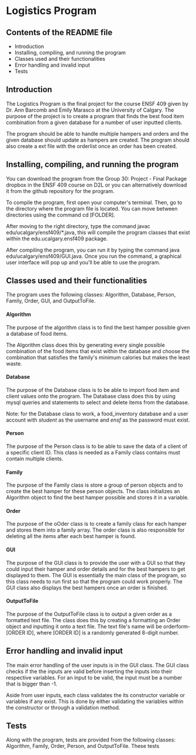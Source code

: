 <h1> Logistics Program </h1>

<h2> Contents of the README file </h2>

* Introduction
* Installing, compiling, and running the program
* Classes used and their functionalities
* Error handling and invalid input
* Tests

<h2> Introduction </h2>

The Logistics Program is the final project for the course ENSF 409 given by Dr. Ann Barcomb and Emily Marasco at the University of Calgary. The purpose of the project is to create a program that finds the best food item combination from a given database for a number of user inputted clients. 

The program should be able to handle multiple hampers and orders and the given database should update as hampers are created. The program should also create a ext file with the orderlist once an order has been created.

<h2> Installing, compiling, and running the program </h2>

You can download the program from the Group 30: Project - Final Package dropbox in the ENSF 409 course on D2L or you can alternatively download it from the github repository for the program.

To compile the program, first open your computer's terminal. Then, go to the directory where the program file is located. You can move between directories using the command cd [FOLDER].

After moving to the right directory, type the command javac edu/ucalgary/ensf409/*.java, this will compile the program classes that exist within the edu.ucalgary.ensf409 package.

After compiling the program, you can run it by typing the command java edu/ucalgary/ensf409/GUI.java. Once you run the command, a graphical user interface will pop up and you'll be able to use the program.

<h2> Classes used and their functionalities </h2>

The program uses the following classes: Algorithm, Database, Person, Family, Order, GUI, and OutputToFile.

<h4> Algorithm </h4>

The purpose of the algorithm class is to find the best hamper possible given a database of food items.

The Algorithm class does this by generating every single possible combination of the food items that exist within the database and choose the combination that satisfies the family's minimum calories but makes the least waste.

<h4> Database </h4>

The purpose of the Database class is to be able to import food item and client values onto the program. The Database class does this by using mysql queries and statements to select and delete items from the database.

Note: for the Database class to work, a food_inventory database and a user account with <i> student </i> as the username and <i> ensf </i> as the password must exist.

<h4> Person </h4>

The purpose of the Person class is to be able to save the data of a client of a specific client ID. This class is needed as a Family class contains must contain multiple clients.

<h4> Family </h4>

The purpose of the Family class is store a group of person objects and to create the best hamper for these person objects. The class initializes an Algorithm object to find the best hamper possible and stores it in a variable.

<h4> Order </h4>

The purpose of the oOder class is to create a family class for each hamper and stores them into a family array. The order class is also responsible for deleting all the items after each best hamper is found.

<h4> GUI </h4>

The purpose of the GUI class is to provide the user with a GUI so that they could input their hamper and order details and for the best hampers to get displayed to them. The GUI is essentially the main class of the program, so this class needs to run first so that the program could work properly. The GUI class also displays the best hampers once an order is finished.

<h4> OutputToFile </h4>

The purpose of the OutputToFile class is to output a given order as a formatted text file. The class does this by creating a formatting an Order object and inputting it onto a text file. The text file's name will be orderform-[ORDER ID], where [ORDER ID] is a randomly generated 8-digit number.

<h2> Error handling and invalid input </h2>

The main error handling of the user inputs is in the GUI class. The GUI class checks if the the inputs are valid before inserting the inputs into their respective variables. For an input to be valid, the input must be a number that is bigger than -1.

Aside from user inputs, each class validates the its constructor variable or variables if any exist. This is done by either validating the variables within the constructor or through a validation method.

<h2> Tests </h2>

Along with the program, tests are provided from the following classes: Algorithm, Family, Order, Person, and OutputToFile. These tests 
